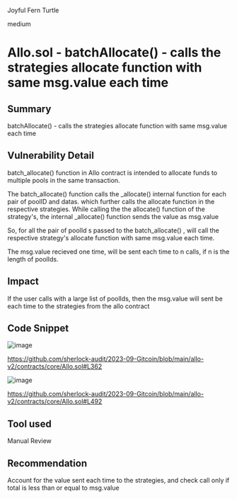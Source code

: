 Joyful Fern Turtle

medium

# Allo.sol - batchAllocate() - calls the strategies allocate function with same msg.value each time
## Summary
batchAllocate() - calls the strategies allocate function with same msg.value each time
## Vulnerability Detail
batch_allocate() function in Allo contract is intended to allocate funds to multiple pools in the same transaction. 

The batch_allocate() function calls the _allocate() internal function for each pair of poolID and datas. which further calls the allocate function in the respective strategies. While calling the the allocate() function of the strategy's, the internal _allocate() function sends the value as msg.value

So, for all the pair of poolId s passed to the batch_allocate() , will call the respective strategy's allocate function with same msg.value each time. 

The msg.value recieved one time, will be sent each time to n calls, if n is the length of poolIds.

## Impact
If the user calls with a large list of poolIds, then the msg.value will sent be each time to the strategies from the allo contract

## Code Snippet
![image](https://github.com/sherlock-audit/2023-09-Gitcoin-aamirmk/assets/81402829/7d0d1b9d-4508-401d-b223-f76dc03b975b)

https://github.com/sherlock-audit/2023-09-Gitcoin/blob/main/allo-v2/contracts/core/Allo.sol#L362

![image](https://github.com/sherlock-audit/2023-09-Gitcoin-aamirmk/assets/81402829/804b5465-f0e6-462f-ae43-9d18b2aed68e)

https://github.com/sherlock-audit/2023-09-Gitcoin/blob/main/allo-v2/contracts/core/Allo.sol#L492



## Tool used

Manual Review

## Recommendation

Account for the value sent each time to the strategies, and check call only if total is less than or equal to msg.value